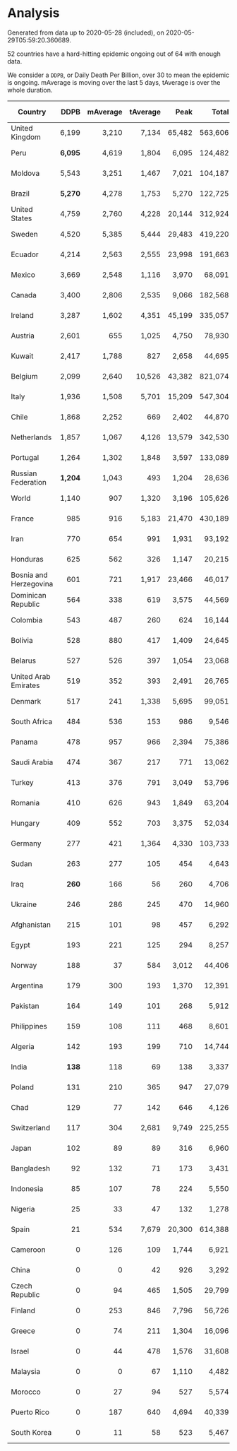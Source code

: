 
# Analysis

Generated from data up to 2020-05-28 (included), on 2020-05-29T05:59:20.360689.

52 countries have a hard-hitting epidemic ongoing out of 64 with enough data.

We consider a `DDPB`, or Daily Death Per Billion, over 30 to mean the epidemic is ongoing.
mAverage is moving over the last 5 days, tAverage is over the whole duration.


| Country | DDPB | mAverage | tAverage | Peak | Total | Start | Peak Date | End | Duration |  Status |
|---------|-----:|---------:|---------:|-----:|------:|-------|-----------|-----|----------|---------|
| United Kingdom | 6,199 | 3,210 | 7,134 | 65,482 | 563,606 | 2020-03-10 | 2020-04-30 | None | 79 days | ongoing |
| Peru | **6,095** | 4,619 | 1,804 | 6,095 | 124,482 | 2020-03-20 | 2020-05-28 | None | 69 days | ongoing |
| Moldova | 5,543 | 3,251 | 1,467 | 7,021 | 104,187 | 2020-03-18 | 2020-05-25 | None | 71 days | ongoing |
| Brazil | **5,270** | 4,278 | 1,753 | 5,270 | 122,725 | 2020-03-19 | 2020-05-28 | None | 70 days | ongoing |
| United States | 4,759 | 2,760 | 4,228 | 20,144 | 312,924 | 2020-03-15 | 2020-04-16 | None | 74 days | ongoing |
| Sweden | 4,520 | 5,385 | 5,444 | 29,483 | 419,220 | 2020-03-12 | 2020-04-16 | None | 77 days | ongoing |
| Ecuador | 4,214 | 2,563 | 2,555 | 23,998 | 191,663 | 2020-03-14 | 2020-05-11 | None | 75 days | ongoing |
| Mexico | 3,669 | 2,548 | 1,116 | 3,970 | 68,091 | 2020-03-28 | 2020-05-27 | None | 61 days | ongoing |
| Canada | 3,400 | 2,806 | 2,535 | 9,066 | 182,568 | 2020-03-17 | 2020-05-06 | None | 72 days | ongoing |
| Ireland | 3,287 | 1,602 | 4,351 | 45,199 | 335,057 | 2020-03-12 | 2020-04-25 | None | 77 days | ongoing |
| Austria | 2,601 | 655 | 1,025 | 4,750 | 78,930 | 2020-03-12 | 2020-04-23 | None | 77 days | ongoing |
| Kuwait | 2,417 | 1,788 | 827 | 2,658 | 44,695 | 2020-04-04 | 2020-05-16 | None | 54 days | ongoing |
| Belgium | 2,099 | 2,640 | 10,526 | 43,382 | 821,074 | 2020-03-11 | 2020-04-10 | None | 78 days | ongoing |
| Italy | 1,936 | 1,508 | 5,701 | 15,209 | 547,304 | 2020-02-22 | 2020-03-28 | None | 96 days | ongoing |
| Chile | 1,868 | 2,252 | 669 | 2,402 | 44,870 | 2020-03-22 | 2020-05-22 | None | 67 days | ongoing |
| Netherlands | 1,857 | 1,067 | 4,126 | 13,579 | 342,530 | 2020-03-06 | 2020-04-07 | None | 83 days | ongoing |
| Portugal | 1,264 | 1,302 | 1,848 | 3,597 | 133,089 | 2020-03-17 | 2020-04-03 | None | 72 days | ongoing |
| Russian Federation | **1,204** | 1,043 | 493 | 1,204 | 28,636 | 2020-03-31 | 2020-05-26 | None | 58 days | ongoing |
| World | 1,140 | 907 | 1,320 | 3,196 | 105,626 | 2020-03-09 | 2020-04-16 | None | 80 days | ongoing |
| France | 985 | 916 | 5,183 | 21,470 | 430,189 | 2020-03-06 | 2020-04-16 | None | 83 days | ongoing |
| Iran | 770 | 654 | 991 | 1,931 | 93,192 | 2020-02-24 | 2020-04-04 | None | 94 days | ongoing |
| Honduras | 625 | 562 | 326 | 1,147 | 20,215 | 2020-03-27 | 2020-05-23 | None | 62 days | ongoing |
| Bosnia and Herzegovina | 601 | 721 | 1,917 | 23,466 | 46,017 | 2020-05-04 | 2020-05-04 | None | 24 days | ongoing |
| Dominican Republic | 564 | 338 | 619 | 3,575 | 44,569 | 2020-03-17 | 2020-04-13 | None | 72 days | ongoing |
| Colombia | 543 | 487 | 260 | 624 | 16,144 | 2020-03-27 | 2020-05-03 | None | 62 days | ongoing |
| Bolivia | 528 | 880 | 417 | 1,409 | 24,645 | 2020-03-30 | 2020-05-22 | None | 59 days | ongoing |
| Belarus | 527 | 526 | 397 | 1,054 | 23,068 | 2020-03-31 | 2020-05-09 | None | 58 days | ongoing |
| United Arab Emirates | 519 | 352 | 393 | 2,491 | 26,765 | 2020-03-21 | 2020-05-10 | None | 68 days | ongoing |
| Denmark | 517 | 241 | 1,338 | 5,695 | 99,051 | 2020-03-15 | 2020-04-02 | None | 74 days | ongoing |
| South Africa | 484 | 536 | 153 | 986 | 9,546 | 2020-03-27 | 2020-05-21 | None | 62 days | ongoing |
| Panama | 478 | 957 | 966 | 2,394 | 75,386 | 2020-03-11 | 2020-04-21 | None | 78 days | ongoing |
| Saudi Arabia | 474 | 367 | 217 | 771 | 13,062 | 2020-03-29 | 2020-05-27 | None | 60 days | ongoing |
| Turkey | 413 | 376 | 791 | 3,049 | 53,796 | 2020-03-21 | 2020-04-17 | None | 68 days | ongoing |
| Romania | 410 | 626 | 943 | 1,849 | 63,204 | 2020-03-22 | 2020-04-10 | None | 67 days | ongoing |
| Hungary | 409 | 552 | 703 | 3,375 | 52,034 | 2020-03-15 | 2020-04-19 | None | 74 days | ongoing |
| Germany | 277 | 421 | 1,364 | 4,330 | 103,733 | 2020-03-13 | 2020-04-15 | None | 76 days | ongoing |
| Sudan | 263 | 277 | 105 | 454 | 4,643 | 2020-04-14 | 2020-05-25 | None | 44 days | ongoing |
| Iraq | **260** | 166 | 56 | 260 | 4,706 | 2020-03-05 | 2020-05-28 | None | 84 days | ongoing |
| Ukraine | 246 | 286 | 245 | 470 | 14,960 | 2020-03-28 | 2020-05-08 | None | 61 days | ongoing |
| Afghanistan | 215 | 101 | 98 | 457 | 6,292 | 2020-03-25 | 2020-05-15 | None | 64 days | ongoing |
| Egypt | 193 | 221 | 125 | 294 | 8,257 | 2020-03-23 | 2020-05-25 | None | 66 days | ongoing |
| Norway | 188 | 37 | 584 | 3,012 | 44,406 | 2020-03-13 | 2020-04-21 | None | 76 days | ongoing |
| Argentina | 179 | 300 | 193 | 1,370 | 12,391 | 2020-03-25 | 2020-03-30 | None | 64 days | ongoing |
| Pakistan | 164 | 149 | 101 | 268 | 5,912 | 2020-03-31 | 2020-05-12 | None | 58 days | ongoing |
| Philippines | 159 | 108 | 111 | 468 | 8,601 | 2020-03-12 | 2020-04-12 | None | 77 days | ongoing |
| Algeria | 142 | 193 | 199 | 710 | 14,744 | 2020-03-15 | 2020-04-10 | None | 74 days | ongoing |
| India | **138** | 118 | 69 | 138 | 3,337 | 2020-04-10 | 2020-05-05 | None | 48 days | ongoing |
| Poland | 131 | 210 | 365 | 947 | 27,079 | 2020-03-15 | 2020-04-25 | None | 74 days | ongoing |
| Chad | 129 | 77 | 142 | 646 | 4,126 | 2020-04-29 | 2020-05-08 | None | 29 days | ongoing |
| Switzerland | 117 | 304 | 2,681 | 9,749 | 225,255 | 2020-03-05 | 2020-04-15 | None | 84 days | ongoing |
| Japan | 102 | 89 | 89 | 316 | 6,960 | 2020-03-11 | 2020-05-02 | None | 78 days | ongoing |
| Bangladesh | 92 | 132 | 71 | 173 | 3,431 | 2020-04-10 | 2020-05-24 | None | 48 days | ongoing |
| Indonesia | 85 | 107 | 78 | 224 | 5,550 | 2020-03-18 | 2020-04-14 | None | 71 days | ongoing |
| Nigeria | 25 | 33 | 47 | 132 | 1,278 | 2020-04-30 | 2020-05-11 | 2020-05-27 | 27 days | finished |
| Spain | 21 | 534 | 7,679 | 20,300 | 614,388 | 2020-03-06 | 2020-04-02 | 2020-05-25 | 80 days | finished |
| Cameroon | 0 | 126 | 109 | 1,744 | 6,921 | 2020-03-25 | 2020-05-07 | 2020-05-27 | 63 days | finished |
| China | 0 | 0 | 42 | 926 | 3,292 | 2020-01-30 | 2020-04-16 | 2020-04-16 | 77 days | finished |
| Czech Republic | 0 | 94 | 465 | 1,505 | 29,799 | 2020-03-23 | 2020-04-15 | 2020-05-26 | 64 days | finished |
| Finland | 0 | 253 | 846 | 7,796 | 56,726 | 2020-03-21 | 2020-04-22 | 2020-05-27 | 67 days | finished |
| Greece | 0 | 74 | 211 | 1,304 | 16,096 | 2020-03-12 | 2020-04-04 | 2020-05-27 | 76 days | finished |
| Israel | 0 | 44 | 478 | 1,576 | 31,608 | 2020-03-21 | 2020-04-10 | 2020-05-26 | 66 days | finished |
| Malaysia | 0 | 0 | 67 | 1,110 | 4,482 | 2020-03-17 | 2020-04-04 | 2020-05-22 | 66 days | finished |
| Morocco | 0 | 27 | 94 | 527 | 5,574 | 2020-03-28 | 2020-04-05 | 2020-05-26 | 59 days | finished |
| Puerto Rico | 0 | 187 | 640 | 4,694 | 40,339 | 2020-03-24 | 2020-05-01 | 2020-05-26 | 63 days | finished |
| South Korea | 0 | 11 | 58 | 523 | 5,467 | 2020-02-23 | 2020-03-10 | 2020-05-26 | 93 days | finished |

